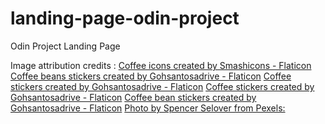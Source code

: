 # landing-page-odin-project
Odin Project Landing Page 


Image attribution credits :
    <a href="https://www.flaticon.com/free-icons/coffee" title="coffee icons">Coffee icons created by Smashicons - Flaticon</a>
    <a href="https://www.flaticon.com/free-stickers/coffee-beans" title="coffee beans stickers">Coffee beans stickers created by Gohsantosadrive - Flaticon</a>
    <a href="https://www.flaticon.com/free-stickers/coffee" title="coffee stickers">Coffee stickers created by Gohsantosadrive - Flaticon</a>
    <a href="https://www.flaticon.com/free-stickers/coffee" title="coffee stickers">Coffee stickers created by Gohsantosadrive - Flaticon</a>
    <a href="https://www.flaticon.com/free-stickers/coffee-bean" title="coffee bean stickers">Coffee bean stickers created by Gohsantosadrive - Flaticon</a>
    <a href="https://www.pexels.com/photo/white-ceramic-teacup-428310/" title="white ceramic tea cup">Photo by Spencer Selover from Pexels:</a>
    
    